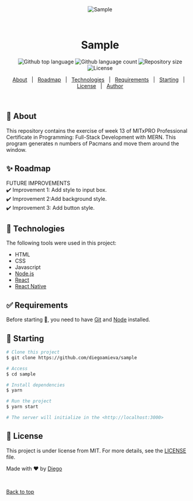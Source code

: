 <div align="center" id="top"> 
  <img src="./.github/app.gif" alt="Sample" />

  &#xa0;

  <!-- <a href="https://sample.netlify.app">Demo</a> -->
</div>

<h1 align="center">Sample</h1>

<p align="center">
  <img alt="Github top language" src="https://img.shields.io/github/languages/top/diegoamieva/sample?color=56BEB8">

  <img alt="Github language count" src="https://img.shields.io/github/languages/count/diegoamieva/sample?color=56BEB8">

  <img alt="Repository size" src="https://img.shields.io/github/repo-size/diegoamieva/sample?color=56BEB8">

  <img alt="License" src="https://img.shields.io/github/license/diegoamieva/sample?color=56BEB8">

  <!-- <img alt="Github issues" src="https://img.shields.io/github/issues/diegoamieva/sample?color=56BEB8" /> -->

  <!-- <img alt="Github forks" src="https://img.shields.io/github/forks/diegoamieva/sample?color=56BEB8" /> -->

  <!-- <img alt="Github stars" src="https://img.shields.io/github/stars/diegoamieva/sample?color=56BEB8" /> -->
</p>

<!-- Status -->

<!-- <h4 align="center"> 
	🚧  Sample 🚀 Under construction...  🚧
</h4> 

<hr> -->

<p align="center">
  <a href="#dart-about">About</a> &#xa0; | &#xa0; 
  <a href="#sparkles-roadmap">Roadmap</a> &#xa0; | &#xa0;
  <a href="#rocket-technologies">Technologies</a> &#xa0; | &#xa0;
  <a href="#white_check_mark-requirements">Requirements</a> &#xa0; | &#xa0;
  <a href="#checkered_flag-starting">Starting</a> &#xa0; | &#xa0;
  <a href="#memo-license">License</a> &#xa0; | &#xa0;
  <a href="https://github.com/diegoamieva" target="_blank">Author</a>
</p>

<br>

## :dart: About ##

This repository contains the exercise of week 13 of MITxPRO Professional Certificate in Programming: Full-Stack Development with MERN. This program generates n numbers of Pacmans and move them around the window.

## :sparkles: Roadmap ##

FUTURE IMPROVEMENTS\
:heavy_check_mark: Improvement 1: Add style to input box.\
:heavy_check_mark: Improvement 2:Add background style.\
:heavy_check_mark: Improvement 3: Add button style.

## :rocket: Technologies ##

The following tools were used in this project:

- HTML
- CSS
- Javascript
- [Node.js](https://nodejs.org/en/)
- [React](https://pt-br.reactjs.org/)
- [React Native](https://reactnative.dev/)

## :white_check_mark: Requirements ##

Before starting :checkered_flag:, you need to have [Git](https://git-scm.com) and [Node](https://nodejs.org/en/) installed.

## :checkered_flag: Starting ##

```bash
# Clone this project
$ git clone https://github.com/diegoamieva/sample

# Access
$ cd sample

# Install dependencies
$ yarn

# Run the project
$ yarn start

# The server will initialize in the <http://localhost:3000>
```

## :memo: License ##

This project is under license from MIT. For more details, see the [LICENSE](LICENSE.md) file.


Made with :heart: by <a href="https://github.com/diegoamieva" target="_blank">Diego</a>

&#xa0;

<a href="#top">Back to top</a>
